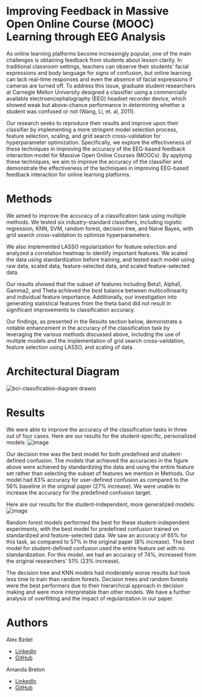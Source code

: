 # Improving Feedback in Massive Open Online Course (MOOC) Learning through EEG Analysis
As online learning platforms become increasingly popular, one of the main challenges is obtaining feedback from students about lesson clarity. In traditional classroom settings, teachers can observe their students' facial expressions and body language for signs of confusion, but online learning can lack real-time responses and even the absence of facial expressions if cameras are turned off. To address this issue, graduate student researchers at Carnegie Mellon University designed a classifier using a commercially available electroencephalography (EEG) headset recorder device, which showed weak but above-chance performance in determining whether a student was confused or not (Wang, Li, et. al, 2011).

Our research seeks to reproduce their results and improve upon their classifier by implementing a more stringent model selection process, feature selection, scaling, and grid search cross-validation for hyperparameter optimization. Specifically, we explore the effectiveness of these techniques in improving the accuracy of the EEG-based feedback interaction model for Massive Open Online Courses (MOOCs). By applying these techniques, we aim to improve the accuracy of the classifier and demonstrate the effectiveness of the techniques in improving EEG-based feedback interaction for online learning platforms.

# Methods
We aimed to improve the accuracy of a classification task using multiple methods. We tested six industry-standard classifiers, including logistic regression, KNN, SVM, random forest, decision tree, and Naive Bayes, with grid search cross-validation to optimize hyperparameters.

We also implemented LASSO regularization for feature selection and analyzed a correlation heatmap to identify important features. We scaled the data using standardization before training, and tested each model using raw data, scaled data, feature-selected data, and scaled feature-selected data. 

Our results showed that the subset of features including Beta1, Alpha1, Gamma2, and Theta achieved the best balance between multicollinearity and individual feature importance. Additionally, our investigation into generating statistical features from the theta band did not result in significant improvements to classification accuracy.

Our findings, as presented in the Results section below, demonstrate a notable enhancement in the accuracy of the classification task by leveraging the various methods discussed above, including the use of multiple models and the implementation of grid search cross-validation, feature selection using LASSO, and scaling of data.

# Architectural Diagram
![bci-classification-diagram drawio](https://user-images.githubusercontent.com/55398496/236544662-1322e18a-d4e2-4683-8cd0-5bac819f4647.png)


# Results
We were able to improve the accuracy of the classification tasks in three out of four cases. Here are our results for the student-specific, personalized models:
![image](https://user-images.githubusercontent.com/55398496/236548236-a66526f1-1abe-4158-a28c-606d2737589c.png)

Our decision tree was the best model for both predefined and student-defined confusion. The models that achieved the accuracies in the figure above were achieved by standardizing the data and using the entire feature set rather than selecting the subset of features we mention in Methods. Our model had 83% accuracy for user-defined confusion as compared to the 56% baseline in the original paper (27% increase). We were unable to increase the accuracy for the predefined confusion target.

Here are our results for the student-independent, more generalized models:
![image](https://user-images.githubusercontent.com/55398496/236548822-ecb24724-36ef-4290-b52d-6cc4023bb4d8.png)

Random forest models performed the best for these student-independent experiments, with the best model for predefined confusion trained on standardized and feature-selected data. We saw an accuracy of 65% for this task, as compared to 57% in the original paper (8% increase). The best model for student-defined confusion used the entire feature set with no standardization. For this model, we had an accuracy of 74%, increased from the original researchers' 51% (23% increase).

The decision tree and KNN models had moderately worse results but took less time to train than random forests. Decision trees and random forests were the best performers due to their hierarchical approach in decision making and were more interpretable than other models. We have a further analysis of overfitting and the impact of regularization in our paper.



# Authors

Alex Bzdel
- [LinkedIn](https://www.linkedin.com/in/alexbzdel/)
- [GitHub](https://github.com/abzdel)
 
Amanda Breton
- [LinkedIn](https://www.linkedin.com/in/amandabreton/)
- [GitHub](https://github.com/anbreton)
